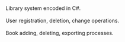 <br color="red">Library system encoded in C#.</br>
<br>User registration, deletion, change operations.</br>
<br>Book adding, deleting, exporting processes. </br>
